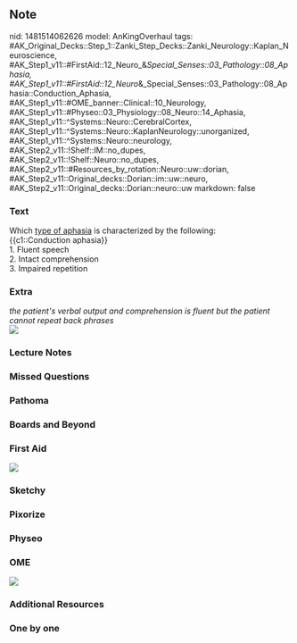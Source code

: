 ## Note
nid: 1481514062626
model: AnKingOverhaul
tags: #AK_Original_Decks::Step_1::Zanki_Step_Decks::Zanki_Neurology::Kaplan_Neuroscience, #AK_Step1_v11::#FirstAid::12_Neuro_&_Special_Senses::03_Pathology::08_Aphasia, #AK_Step1_v11::#FirstAid::12_Neuro_&_Special_Senses::03_Pathology::08_Aphasia::Conduction_Aphasia, #AK_Step1_v11::#OME_banner::Clinical::10_Neurology, #AK_Step1_v11::#Physeo::03_Physiology::08_Neuro::14_Aphasia, #AK_Step1_v11::^Systems::Neuro::CerebralCortex, #AK_Step1_v11::^Systems::Neuro::KaplanNeurology::unorganized, #AK_Step1_v11::^Systems::Neuro::neurology, #AK_Step2_v11::!Shelf::IM::no_dupes, #AK_Step2_v11::!Shelf::Neuro::no_dupes, #AK_Step2_v11::#Resources_by_rotation::Neuro::uw::dorian, #AK_Step2_v11::Original_decks::Dorian::im::uw::neuro, #AK_Step2_v11::Original_decks::Dorian::neuro::uw
markdown: false

### Text
<div>
  <div>
    Which <u>type of aphasia</u> is characterized by the following:
  </div>
  <div>
    {{c1::Conduction aphasia}}
  </div>
  <div>
    1. Fluent speech
  </div>
  <div>
    2. Intact comprehension
  </div>
  <div>
    3. Impaired repetition
  </div>
</div>

### Extra
<div>
  <i>the patient's verbal output and comprehension is fluent but
  the patient cannot repeat back phrases</i>
</div>
<div><img src="paste-336815630320117.jpg"></div>

### Lecture Notes


### Missed Questions


### Pathoma


### Boards and Beyond


### First Aid
<img src="tmpRbAiwX.png">

### Sketchy


### Pixorize


### Physeo


### OME
<div class="ome-widget">
  <a href=
  "https://onlinemeded.org/spa/neurology?ref=anki"><img src="_OME_AnkiFlashcards_Topic_6.png"></a>
</div>

### Additional Resources


### One by one

